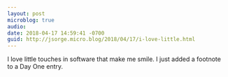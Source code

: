 ```yaml
---
layout: post
microblog: true
audio: 
date: 2018-04-17 14:59:41 -0700
guid: http://jsorge.micro.blog/2018/04/17/i-love-little.html
---
```

I love little touches in software that make me smile. I just added a footnote to a Day One entry.
